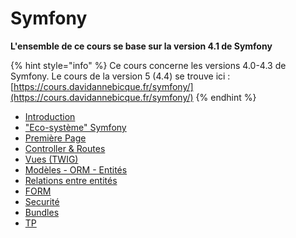 # Symfony

**L'ensemble de ce cours se base sur la version 4.1 de Symfony**

{% hint style="info" %}
Ce cours concerne les versions 4.0-4.3 de Symfony. Le cours de la version 5 \(4.4\) se trouve ici :  [https://cours.davidannebicque.fr/symfony/](https://cours.davidannebicque.fr/symfony/)
{% endhint %}

* [Introduction](introduction.md)
* ["Eco-système" Symfony](eco-systeme.md)
* [Première Page](premiere_page.md)
* [Controller & Routes](controller.md)
* [Vues \(TWIG\)](vues.md)
* [Modèles - ORM - Entités](modeles.md)
* [Relations entre entités](relations.md)
* [FORM](form.md)
* [Securité](securite.md)
* [Bundles](bundles.md)
* [TP](tp.md)

